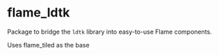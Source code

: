 # flame_ldtk

Package to bridge the `ldtk` library into easy-to-use Flame components.

Uses flame_tiled as the base